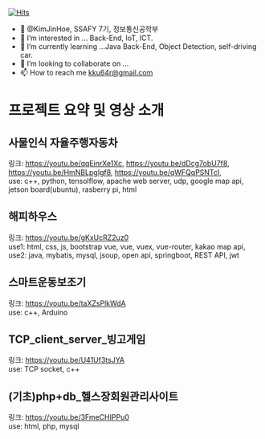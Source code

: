 [![Hits](https://hits.seeyoufarm.com/api/count/incr/badge.svg?url=https%3A%2F%2Fgithub.com%2FKimJinHoe&count_bg=%23BE83E1&title_bg=%2370329E&icon=&icon_color=%23E7E7E7&title=%EB%B0%A9%EB%AC%B8%EC%9E%90%EC%88%98&edge_flat=false)](https://hits.seeyoufarm.com)
- 👋 @KimJinHoe, SSAFY 7기, 정보통신공학부
- 👀 I’m interested in ... Back-End, IoT, ICT.
- 🌱 I’m currently learning ...Java Back-End, Object Detection, self-driving car.
- 💞️ I’m looking to collaborate on ...
- 📫 How to reach me kku64r@gmail.com


# 프로젝트 요약 및 영상 소개
## 사물인식 자율주행자동차
링크: https://youtu.be/qqEinrXe1Xc, https://youtu.be/dDcg7obU7f8, https://youtu.be/HmNBLpgIgf8, https://youtu.be/qWFQqPSNTcI, 
<br> use: c++, python, tensolflow, apache web server, udp, google map api, jetson board(ubuntu), rasberry pi, html
## 해피하우스
링크: https://youtu.be/gKxUcRZ2uz0
<br> use1: html, css, js, bootstrap vue, vue, vuex, vue-router, kakao map api, 
<br> use2: java, mybatis, mysql, jsoup, open api, springboot, REST API, jwt
## 스마트운동보조기
링크: https://youtu.be/taXZsPlkWdA
<br> use: c++, Arduino 
## TCP_client_server_빙고게임
링크: https://youtu.be/U41Uf3tsJYA
<br> use: TCP socket, c++
## (기초)php+db_헬스장회원관리사이트
링크: https://youtu.be/3FmeCHIPPu0
<br> use: html, php, mysql
